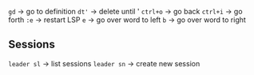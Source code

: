 `gd`        -> go to definition 
`dt'`       -> delete until '
`ctrl+o`    -> go back
`ctrl+i`    -> go forth
`:e`        -> restart LSP
`e`         -> go over word to left
`b`         -> go over word to right


## Sessions
`leader sl`     -> list sessions
`leader sn`     -> create new session

